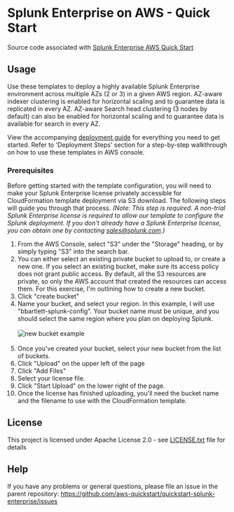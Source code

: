 # Splunk Enterprise on AWS - Quick Start

Source code associated with [Splunk Enterprise AWS Quick Start](https://fwd.aws/r7QNJ)

## Usage

Use these templates to deploy a highly available Splunk Enterprise environment across multiple AZs (2 or 3) in a given AWS region.
AZ-aware indexer clustering is enabled for horizontal scaling and to guarantee data is replicated in every AZ.
AZ-aware Search head clustering (3 nodes by default) can also be enabled for horizontal scaling and to guarantee data is available for search in every AZ.

View the accompanying [deployment guide](https://fwd.aws/bGBmy) for everything you need to get started. Refer to 'Deployment Steps' section for a step-by-step walkthrough on how to use these templates in AWS console.

### Prerequisites

Before getting started with the template configuration, you will need to make your Splunk Enterprise license privately accessible for CloudFormation template deployment via S3 download.  The following steps will guide you through that process.   *(Note:  This step is required.  A non-trial Splunk Enterprise license is required to allow our template to configure the Splunk deployment.  If you don't already have a Splunk Enterprise license, you can obtain one by contacting sales@splunk.com.)*

 1. From the AWS Console, select "S3" under the "Storage" heading, or by simply typing "S3" into the search bar.
 2. You can either select an existing private bucket to upload to, or create a new one. If you select an existing bucket, make sure its access policy does not grant public access. By default, all the S3 resources are private, so only the AWS account that created the resources can access them. For this exercise, I'm outlining how to create a new bucket.
 3. Click "create bucket"
 4. Name your bucket, and select your region.  In this example, I will use "bbartlett-splunk-config".  Your bucket name must be unique, and you should select the same region where you plan on deploying Splunk. <br><br> ![new bucket example](https://s3-us-west-2.amazonaws.com/splk-bbartlett/splunk_newbucket.png) <br><br>
 5. Once you've created your bucket, select your new bucket from the list of buckets.
 6. Click "Upload" on the upper left of the page
 7. Click "Add Files"
 8. Select your license file.
 9. Click "Start Upload" on the lower right of the page.
 10. Once the license has finished uploading, you'll need the bucket name and the filename to use with the CloudFormation template.

## License

This project is licensed under Apache License 2.0 - see [LICENSE.txt](./LICENSE.txt) file for details

## Help

If you have any problems or general questions, please file an issue in the parent repository:
https://github.com/aws-quickstart/quickstart-splunk-enterprise/issues


